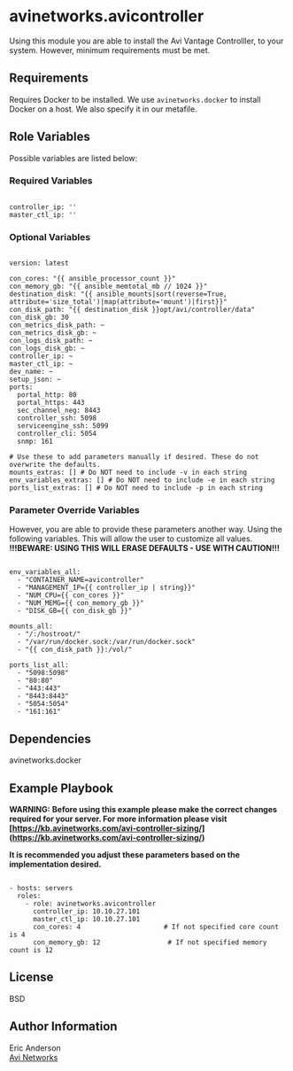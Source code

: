 # avinetworks.avicontroller

Using this module you are able to install the Avi Vantage Controlller, to your system. However, minimum requirements must be met.

## Requirements

Requires Docker to be installed. We use `avinetworks.docker` to install Docker on a host. We also specify it in our metafile.

## Role Variables

Possible variables are listed below:

### Required Variables
```

controller_ip: ''
master_ctl_ip: ''
```

### Optional Variables
```

version: latest

con_cores: "{{ ansible_processor_count }}"
con_memory_gb: "{{ ansible_memtotal_mb // 1024 }}"
destination_disk: "{{ ansible_mounts|sort(reverse=True, attribute='size_total')|map(attribute='mount')|first}}"
con_disk_path: "{{ destination_disk }}opt/avi/controller/data"
con_disk_gb: 30
con_metrics_disk_path: ~
con_metrics_disk_gb: ~
con_logs_disk_path: ~
con_logs_disk_gb: ~
controller_ip: ~
master_ctl_ip: ~
dev_name: ~
setup_json: ~
ports:
  portal_http: 80
  portal_https: 443
  sec_channel_neg: 8443
  controller_ssh: 5098
  serviceengine_ssh: 5099
  controller_cli: 5054
  snmp: 161

# Use these to add parameters manually if desired. These do not overwrite the defaults.
mounts_extras: [] # Do NOT need to include -v in each string
env_variables_extras: [] # Do NOT need to include -e in each string
ports_list_extras: [] # Do NOT need to include -p in each string
```

### Parameter Override Variables
However, you are able to provide these parameters another way. Using the following variables. This will allow the user to customize all values.  
**!!!BEWARE: USING THIS WILL ERASE DEFAULTS - USE WITH CAUTION!!!**

```

env_variables_all:
  - "CONTAINER_NAME=avicontroller"
  - "MANAGEMENT_IP={{ controller_ip | string}}"
  - "NUM_CPU={{ con_cores }}"
  - "NUM_MEMG={{ con_memory_gb }}"
  - "DISK_GB={{ con_disk_gb }}"

mounts_all:
  - "/:/hostroot/"
  - "/var/run/docker.sock:/var/run/docker.sock"
  - "{{ con_disk_path }}:/vol/"

ports_list_all:
  - "5098:5098"
  - "80:80"
  - "443:443"
  - "8443:8443"
  - "5054:5054"
  - "161:161"
```

## Dependencies

avinetworks.docker

## Example Playbook

**WARNING:**
**Before using this example please make the correct changes required for your server. For more information please visit [https://kb.avinetworks.com/avi-controller-sizing/] (https://kb.avinetworks.com/avi-controller-sizing/)**

**It is recommended you adjust these parameters based on the implementation desired.**

```

- hosts: servers
  roles:
    - role: avinetworks.avicontroller
      controller_ip: 10.10.27.101
      master_ctl_ip: 10.10.27.101
      con_cores: 4                     # If not specified core count is 4
      con_memory_gb: 12                 # If not specified memory count is 12
```

## License

BSD

## Author Information

Eric Anderson  
[Avi Networks](http://avinetworks.com)
